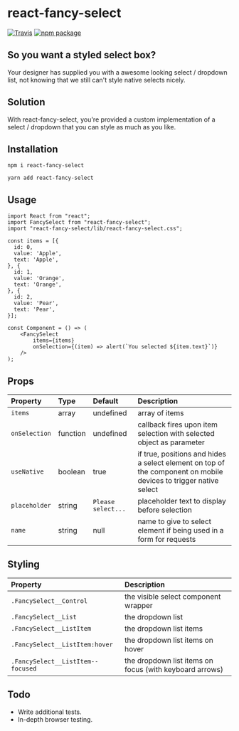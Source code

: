 # react-fancy-select

[![Travis][build-badge]][build]
[![npm package][npm-badge]][npm]

[build-badge]: https://img.shields.io/travis/matt-simpson/react-fancy-select/master.png?style=flat-square
[build]: https://travis-ci.com/matt-simpson/react-fancy-select
[npm-badge]: https://img.shields.io/npm/v/react-fancy-select.png?style=flat-square
[npm]: https://www.npmjs.org/package/react-fancy-select

## So you want a styled select box?

Your designer has supplied you with a awesome looking select / dropdown list, not knowing that we still can't style native selects nicely.

## Solution

With react-fancy-select, you're provided a custom implementation of a select / dropdown that you can style as much as you like.

## Installation

```
npm i react-fancy-select
```

```
yarn add react-fancy-select
```

## Usage

```
import React from "react";
import FancySelect from "react-fancy-select";
import "react-fancy-select/lib/react-fancy-select.css";

const items = [{
  id: 0,
  value: 'Apple',
  text: 'Apple',
}, {
  id: 1,
  value: 'Orange',
  text: 'Orange',
}, {
  id: 2,
  value: 'Pear',
  text: 'Pear',
}];

const Component = () => (
    <FancySelect
        items={items}
        onSelection={(item) => alert(`You selected ${item.text}`)}
    />
);
```

## Props

| Property      | Type     | Default            | Description                                                                                                      |
| :------------ | :------- | :----------------- | :--------------------------------------------------------------------------------------------------------------- |
| `items`       | array    | undefined          | array of items                                                                                                   |
| `onSelection` | function | undefined          | callback fires upon item selection with selected object as parameter                                             |
| `useNative`   | boolean  | true               | if true, positions and hides a select element on top of the component on mobile devices to trigger native select |
| `placeholder` | string   | `Please select...` | placeholder text to display before selection                                                                     |
| `name`        | string   | null               | name to give to select element if being used in a form for requests                                              |

## Styling

| Property                          | Description                                             |
| :-------------------------------- | :------------------------------------------------------ |
| `.FancySelect__Control`           | the visible select component wrapper                    |
| `.FancySelect__List`              | the dropdown list                                       |
| `.FancySelect__ListItem`          | the dropdown list items                                 |
| `.FancySelect__ListItem:hover`    | the dropdown list items on hover                        |
| `.FancySelect__ListItem--focused` | the dropdown list items on focus (with keyboard arrows) |

## Todo

- Write additional tests.
- In-depth browser testing.
